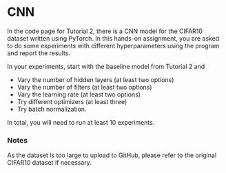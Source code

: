 # CNN
In the code page for Tutorial 2, there is a CNN model for the CIFAR10 dataset written using PyTorch. In this hands-on assignment, you are 
asked to do some experiments with different hyperparameters using the program and report the results.

In your experiments, start with the baseline model from Tutorial 2 and 

- Vary the number of hidden layers (at least two options)
- Vary the number of filters (at least two options)
- Vary the learning rate (at least two options)
- Try different optimizers (at least three)
- Try batch normalization.   

In total, you will need to run at least 10 experiments.

### Notes
As the dataset is too large to upload to GitHub, please refer to the original CIFAR10 dataset if necessary.
